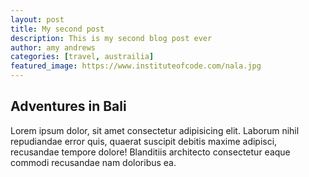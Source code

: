 ```yaml
---
layout: post
title: My second post
description: This is my second blog post ever
author: amy andrews
categories: [travel, austrailia]
featured_image: https://www.instituteofcode.com/nala.jpg
---
```



## Adventures in Bali

Lorem ipsum dolor, sit amet consectetur adipisicing elit. Laborum nihil repudiandae error quis, quaerat suscipit debitis maxime adipisci, recusandae tempore dolore! Blanditiis architecto consectetur eaque commodi recusandae nam doloribus ea.